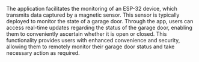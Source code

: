 The application facilitates the monitoring of an ESP-32 device, which transmits data captured by a magnetic sensor. This sensor is typically deployed to monitor the state of a garage door. Through the app, users can access real-time updates regarding the status of the garage door, enabling them to conveniently ascertain whether it is open or closed. This functionality provides users with enhanced convenience and security, allowing them to remotely monitor their garage door status and take necessary action as required.

